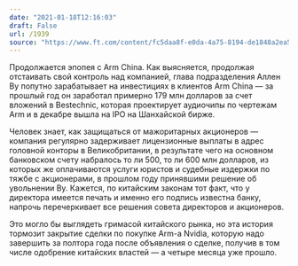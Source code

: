 ```yaml
---
date: "2021-01-18T12:16:03"
draft: False
url: /1939
source: "https://www.ft.com/content/fc5daa8f-e0da-4a75-8194-de1848a2ea55"
---
```


Продолжается эпопея с Arm China. Как выясняется, продолжая отстаивать свой контроль над компанией, глава подразделения Аллен Ву попутно зарабатывает на инвестициях в клиентов Arm China — за прошлый год он заработал примерно 179 млн долларов за счет вложений в Bestechnic, которая проектирует аудиочипы по чертежам Arm и в декабре вышла на IPO на Шанхайской бирже. 

Человек знает, как защищаться от мажоритарных акционеров — компания регулярно задерживает лицензионные выплаты в адрес головной конторы в Великобритании, в результате чего на основном банковском счету набралось то ли 500, то ли 600 млн долларов, из которых же оплачиваются услуги юристов и судебные издержки по тяжбе с акционерами, в прошлом году принявшими решение об увольнении Ву. Кажется, по китайским законам тот факт, что у директора имеется печать и именно его подпись известна банку, напрочь перечеркивает все решения совета директоров и акционеров.

Это могло бы выглядеть гримасой китайского рынка, но эта история тормозит закрытие сделки по покупке Arm-а Nvidia, которую надо завершить за полтора года после объявления о сделке, получив в том числе одобрение китайских властей — а четыре месяца уже прошло.
